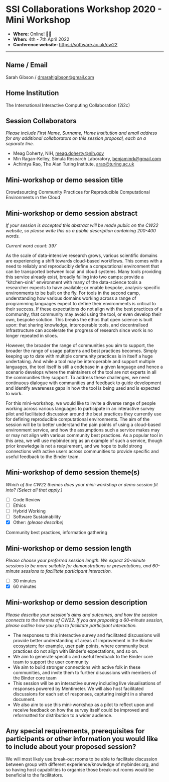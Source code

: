 # SSI Collaborations Workshop 2020 - Mini Workshop

- **Where:** Online! :woman_technologist:
- **When:** 4th - 7th April 2022
- **Conference website:** <https://software.ac.uk/cw22>

---

## Name / Email

Sarah Gibson / drsarahlgibson@gmail.com

## Home Institution

The International Interactive Computing Collaboration (2i2c)

## Session Collaborators

_Please include First Name, Surname, Home institution and email address for any additional collaborators on this session proposal, each on a separate line._

- Meag Doherty, NIH, meag.doherty@nih.gov
- Min Ragan-Kelley, Simula Research Laboratory, benjaminrk@gmail.com
- Achintya Rao, The Alan Turing Institute, arao@turing.ac.uk

## Mini-workshop or demo session title

Crowdsourcing Community Practices for Reproducible Computational Environments in the Cloud

## Mini-workshop or demo session abstract

_If your session is accepted this abstract will be made public on the CW22 website, so please write this as a public description containing 200-400 words._

_Current word count: 397_

As the scale of data-intensive research grows, various scientific domains are experiencing a shift towards cloud-based workflows.
This comes with a need to reliably and reproducibly define a computational environment that can be transported between local and cloud systems.
Many tools providing this service already exist, broadly falling into two camps: provide a “kitchen-sink” environment with many of the data-science tools a researcher expects to have available; or enable bespoke, analysis-specific environments to be built on the fly.
For tools in the second camp, understanding how various domains working across a range of programming languages expect to define their environments is critical to their success.
If these expectations do not align with the best practices of a community, that community may avoid using the tool, or even develop their own, bespoke solution.
This breaks the ethos that open science is built upon: that sharing knowledge, interoperable tools, and decentralised infrastructure can accelerate the progress of research since work is no longer repeated in siloes.

However, the broader the range of communities you aim to support, the broader the range of usage patterns and best practices becomes.
Simply keeping up to date with multiple community practices is in itself a huge undertaking.
And while a tool may be interoperable and support multiple languages, the tool itself is still a codebase in a given language and hence a scenario develops where the maintainers of the tool are not experts in all the communities they support.
To address these challenges, we need continuous dialogue with communities and feedback to guide development and identify awareness gaps in how the tool is being used and is expected to work.

For this mini-workshop, we would like to invite a diverse range of people working across various languages to participate in an interactive survey pilot and facilitated discussion around the best practices they currently use for defining reproducible computational environments.
The aim of the session will be to better understand the pain points of using a cloud-based environment service, and how the assumptions such a service makes may or may not align with various community best practices.
As a popular tool in this area, we will use mybinder.org as an example of such a service, though prior knowledge is not a requirement, and we hope to build strong connections with active users across communities to provide specific and useful feedback to the Binder team.

## Mini-workshop of demo session theme(s)

_Which of the CW22 themes does your mini-workshop or demo session fit into? (Select all that apply.)_

- [ ] Code Review
- [ ] Ethics
- [ ] Hybrid Working
- [ ] Software Sustainability
- [x] Other: _(please describe)_

Community best practices, information gathering

## Mini-workshop or demo session length

_Please choose your preferred session length. We expect 30-minute sessions to be more suitable for demonstrations or presentations, and 60-minute sessions to facilitate participant interaction._

- [ ] 30 minutes
- [x] 60 minutes

## Mini-workshop or demo session description

_Please describe your session's aims and outcomes, and how the session connects to the themes of CW22. If you are proposing a 60-minute session, please outline how you plan to facilitate participant interaction._

- The responses to this interactive survey and facilitated discussions will provide better understanding of areas of improvement in the Binder ecosystem; for example, user pain points, where community best practices do not align with Binder's expectations, and so on.
- We aim to generate specific and useful feedback to the Binder core team to support the user community
- We aim to build stronger connections with active folk in these communities, and invite them to further discussions with members of the Binder core team
- This session will be an interactive survey including live visualisations of responses powered by Mentimeter.
  We will also host facilitated discussions for each set of responses, capturing insight in a shared document.
- We also aim to use this mini-workshop as a pilot to reflect upon and receive feedback on how the survey itself could be improved and reformatted for distribution to a wider audience.

## Any special requirements, prerequisites for participants or other information you would like to include about your proposed session?

We will most likely use break-out rooms to be able to facilitate discussion between group with different experience/knowledge of mybinder.org, and so having host capabilities to organise those break-out rooms would be beneficial to the facilitators.
